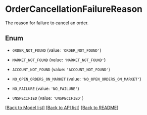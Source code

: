 # OrderCancellationFailureReason

The reason for failure to cancel an order.

## Enum

* `ORDER_NOT_FOUND` (value: `'ORDER_NOT_FOUND'`)

* `MARKET_NOT_FOUND` (value: `'MARKET_NOT_FOUND'`)

* `ACCOUNT_NOT_FOUND` (value: `'ACCOUNT_NOT_FOUND'`)

* `NO_OPEN_ORDERS_ON_MARKET` (value: `'NO_OPEN_ORDERS_ON_MARKET'`)

* `NO_FAILURE` (value: `'NO_FAILURE'`)

* `UNSPECIFIED` (value: `'UNSPECIFIED'`)

[[Back to Model list]](../README.md#documentation-for-models) [[Back to API list]](../README.md#documentation-for-api-endpoints) [[Back to README]](../README.md)


